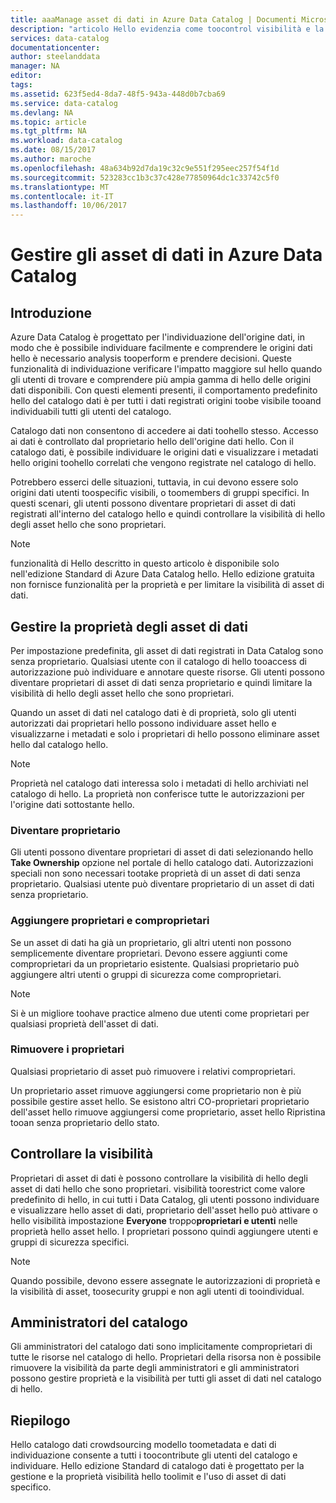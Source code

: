 ```yaml
---
title: aaaManage asset di dati in Azure Data Catalog | Documenti Microsoft
description: "articolo Hello evidenzia come toocontrol visibilità e la proprietà di asset di dati registrata in Azure Data Catalog."
services: data-catalog
documentationcenter: 
author: steelanddata
manager: NA
editor: 
tags: 
ms.assetid: 623f5ed4-8da7-48f5-943a-448d0b7cba69
ms.service: data-catalog
ms.devlang: NA
ms.topic: article
ms.tgt_pltfrm: NA
ms.workload: data-catalog
ms.date: 08/15/2017
ms.author: maroche
ms.openlocfilehash: 48a634b92d7da19c32c9e551f295eec257f54f1d
ms.sourcegitcommit: 523283cc1b3c37c428e77850964dc1c33742c5f0
ms.translationtype: MT
ms.contentlocale: it-IT
ms.lasthandoff: 10/06/2017
---
```

# <a name="manage-data-assets-in-azure-data-catalog"></a>Gestire gli asset di dati in Azure Data Catalog
## <a name="introduction"></a>Introduzione
Azure Data Catalog è progettato per l'individuazione dell'origine dati, in modo che è possibile individuare facilmente e comprendere le origini dati hello è necessario analysis tooperform e prendere decisioni. Queste funzionalità di individuazione verificare l'impatto maggiore sul hello quando gli utenti di trovare e comprendere più ampia gamma di hello delle origini dati disponibili. Con questi elementi presenti, il comportamento predefinito hello del catalogo dati è per tutti i dati registrati origini toobe visibile tooand individuabili tutti gli utenti del catalogo.

Catalogo dati non consentono di accedere ai dati toohello stesso. Accesso ai dati è controllato dal proprietario hello dell'origine dati hello. Con il catalogo dati, è possibile individuare le origini dati e visualizzare i metadati hello origini toohello correlati che vengono registrate nel catalogo di hello.

Potrebbero esserci delle situazioni, tuttavia, in cui devono essere solo origini dati utenti toospecific visibili, o toomembers di gruppi specifici. In questi scenari, gli utenti possono diventare proprietari di asset di dati registrati all'interno del catalogo hello e quindi controllare la visibilità di hello degli asset hello che sono proprietari.

> [!NOTE]
> funzionalità di Hello descritto in questo articolo è disponibile solo nell'edizione Standard di Azure Data Catalog hello. Hello edizione gratuita non fornisce funzionalità per la proprietà e per limitare la visibilità di asset di dati.
>
>

## <a name="manage-ownership-of-data-assets"></a>Gestire la proprietà degli asset di dati
Per impostazione predefinita, gli asset di dati registrati in Data Catalog sono senza proprietario. Qualsiasi utente con il catalogo di hello tooaccess di autorizzazione può individuare e annotare queste risorse. Gli utenti possono diventare proprietari di asset di dati senza proprietario e quindi limitare la visibilità di hello degli asset hello che sono proprietari.

Quando un asset di dati nel catalogo dati è di proprietà, solo gli utenti autorizzati dai proprietari hello possono individuare asset hello e visualizzarne i metadati e solo i proprietari di hello possono eliminare asset hello dal catalogo hello.

> [!NOTE]
> Proprietà nel catalogo dati interessa solo i metadati di hello archiviati nel catalogo di hello. La proprietà non conferisce tutte le autorizzazioni per l'origine dati sottostante hello.
>
>

### <a name="take-ownership"></a>Diventare proprietario
Gli utenti possono diventare proprietari di asset di dati selezionando hello **Take Ownership** opzione nel portale di hello catalogo dati. Autorizzazioni speciali non sono necessari tootake proprietà di un asset di dati senza proprietario. Qualsiasi utente può diventare proprietario di un asset di dati senza proprietario.

### <a name="add-owners-and-co-owners"></a>Aggiungere proprietari e comproprietari
Se un asset di dati ha già un proprietario, gli altri utenti non possono semplicemente diventare proprietari. Devono essere aggiunti come comproprietari da un proprietario esistente. Qualsiasi proprietario può aggiungere altri utenti o gruppi di sicurezza come comproprietari.

> [!NOTE]
> Si è un migliore toohave practice almeno due utenti come proprietari per qualsiasi proprietà dell'asset di dati.
>
>

### <a name="remove-owners"></a>Rimuovere i proprietari
Qualsiasi proprietario di asset può rimuovere i relativi comproprietari.

Un proprietario asset rimuove aggiungersi come proprietario non è più possibile gestire asset hello. Se esistono altri CO-proprietari proprietario dell'asset hello rimuove aggiungersi come proprietario, asset hello Ripristina tooan senza proprietario dello stato.

## <a name="control-visibility"></a>Controllare la visibilità
Proprietari di asset di dati è possono controllare la visibilità di hello degli asset di dati hello che sono proprietari. visibilità toorestrict come valore predefinito di hello, in cui tutti i Data Catalog, gli utenti possono individuare e visualizzare hello asset di dati, proprietario dell'asset hello può attivare o hello visibilità impostazione **Everyone** troppo**proprietari e utenti** nelle proprietà hello asset hello. I proprietari possono quindi aggiungere utenti e gruppi di sicurezza specifici.

> [!NOTE]
> Quando possibile, devono essere assegnate le autorizzazioni di proprietà e la visibilità di asset, toosecurity gruppi e non agli utenti di tooindividual.
>
>

## <a name="catalog-administrators"></a>Amministratori del catalogo
Gli amministratori del catalogo dati sono implicitamente comproprietari di tutte le risorse nel catalogo di hello. Proprietari della risorsa non è possibile rimuovere la visibilità da parte degli amministratori e gli amministratori possono gestire proprietà e la visibilità per tutti gli asset di dati nel catalogo di hello.

## <a name="summary"></a>Riepilogo
Hello catalogo dati crowdsourcing modello toometadata e dati di individuazione consente a tutti i toocontribute gli utenti del catalogo e individuare. Hello edizione Standard di catalogo dati è progettato per la gestione e la proprietà visibilità hello toolimit e l'uso di asset di dati specifico.
